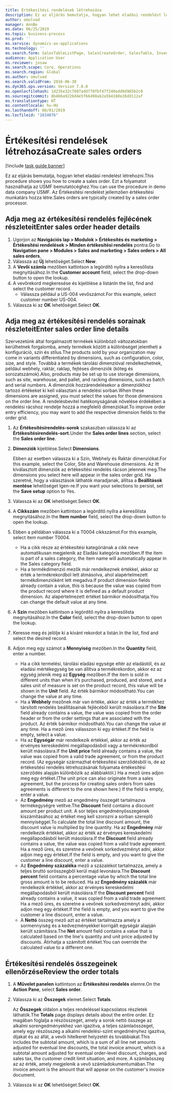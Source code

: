 ```yaml
---
title: Értékesítési rendelések létrehozása
description: Ez az eljárás bemutatja, hogyan lehet eladási rendelést létrehozni.
author: omulvad
manager: AnnBe
ms.date: 06/25/2019
ms.topic: business-process
ms.prod: ''
ms.service: dynamics-ax-applications
ms.technology: ''
ms.search.form: SalesTableListPage, SalesCreateOrder, SalesTable, InventDimParmFixed, InventProductDimensionLookup, SalesTotals
audience: Application User
ms.reviewer: josaw
ms.search.scope: Core, Operations
ms.search.region: Global
ms.author: omulvad
ms.search.validFrom: 2016-06-30
ms.dyn365.ops.version: Version 7.0.0
ms.openlocfilehash: 1d235e32c7607add770fbf47f248edd9d965b2c0
ms.sourcegitcommit: 8b4b6a9226d4e5f66498ab2a5b4160e26dd112af
ms.translationtype: HT
ms.contentlocale: hu-HU
ms.lasthandoff: 08/01/2019
ms.locfileid: "1834076"
---
```

# <a name="create-sales-orders"></a><span data-ttu-id="10892-103">Értékesítési rendelések létrehozása</span><span class="sxs-lookup"><span data-stu-id="10892-103">Create sales orders</span></span>

[!include [task guide banner](../../includes/task-guide-banner.md)]

<span data-ttu-id="10892-104">Ez az eljárás bemutatja, hogyan lehet eladási rendelést létrehozni.</span><span class="sxs-lookup"><span data-stu-id="10892-104">This procedure shows you how to create a sales order.</span></span> <span data-ttu-id="10892-105">Ezt a folyamatot használhatja az USMF bemutatócéghez.</span><span class="sxs-lookup"><span data-stu-id="10892-105">You can use the procedure in demo data company USMF.</span></span> <span data-ttu-id="10892-106">Az Értékesítési rendelést jellemzően értékesítési munkatárs hozza létre.</span><span class="sxs-lookup"><span data-stu-id="10892-106">Sales orders are typically created by a sales order processor.</span></span> 

## <a name="enter-sales-order-header-details"></a><span data-ttu-id="10892-107">Adja meg az értékesítési rendelés fejlécének részleteit</span><span class="sxs-lookup"><span data-stu-id="10892-107">Enter sales order header details</span></span>
1. <span data-ttu-id="10892-108">Ugorjon az **Navigációs lap > Modulok > Értékesítés és marketing > Értékesítési rendelések > Minden értékesítési rendelés** pontra.</span><span class="sxs-lookup"><span data-stu-id="10892-108">Go to **Navigation pane > Modules > Sales and marketing > Sales orders > All sales orders**.</span></span>
2. <span data-ttu-id="10892-109">Válassza az **Új** lehetőséget.</span><span class="sxs-lookup"><span data-stu-id="10892-109">Select **New**.</span></span>
3. <span data-ttu-id="10892-110">A **Vevői számla** mezőben kattintson a legördítő nyílra a keresőlista megnyitásához.</span><span class="sxs-lookup"><span data-stu-id="10892-110">In the **Customer account** field, select the drop-down button to open the lookup.</span></span>
4. <span data-ttu-id="10892-111">A vevőrekord megkeresése és kijelölése a listán</span><span class="sxs-lookup"><span data-stu-id="10892-111">In the list, find and select the customer record.</span></span>
    - <span data-ttu-id="10892-112">Válassza például a US-004 vevőszámot.</span><span class="sxs-lookup"><span data-stu-id="10892-112">For this example, select customer number US-004.</span></span>  
5. <span data-ttu-id="10892-113">Válassza ki az **OK** lehetőséget.</span><span class="sxs-lookup"><span data-stu-id="10892-113">Select **OK**.</span></span>

## <a name="enter-sales-order-line-details"></a><span data-ttu-id="10892-114">Adja meg az értékesítési rendelés sorainak részleteit</span><span class="sxs-lookup"><span data-stu-id="10892-114">Enter sales order line details</span></span>
    
<span data-ttu-id="10892-115">Szervezetünk által forgalmazott termékek különböző változatokban kerülhetnek forgalomba, amely termékek között a különbséget jelentheti a konfiguráció, szín és stílus.</span><span class="sxs-lookup"><span data-stu-id="10892-115">The products sold by your organization may come in variants differentiated by dimensions, such as configuration, color, size, and style.</span></span> <span data-ttu-id="10892-116">Továbbá a termékek tárolási dimenzióval rendelkezhetnek, például webhely, raktár, raklap, fejtéses dimenziók (köteg és sorozatszámok).</span><span class="sxs-lookup"><span data-stu-id="10892-116">Also, products may be set up to use storage dimensions, such as site, warehouse, and pallet, and racking dimensions, such as batch and serial numbers.</span></span> <span data-ttu-id="10892-117">A dimenziók hozzárendelésekor a dimenziókhoz tartozó értékeket ki kell választani a rendelési sorban.</span><span class="sxs-lookup"><span data-stu-id="10892-117">When these dimensions are assigned, you must select the values for those dimensions on the order line.</span></span> <span data-ttu-id="10892-118">A rendelésbevitel hatékonyságának növelése érdekében a rendelési rácshoz rendelje hozzá a megfelelő dimenziókat.</span><span class="sxs-lookup"><span data-stu-id="10892-118">To improve order entry efficiency, you may want to add the respective dimension fields to the order grid.</span></span>
    
1. <span data-ttu-id="10892-119">Az **Értékesítésirendelés-sorok** szakaszban válassza ki az **Értékesítésirendelés-sort.**</span><span class="sxs-lookup"><span data-stu-id="10892-119">Under the **Sales order lines** section, select the **Sales order line**.</span></span>
2. <span data-ttu-id="10892-120">**Dimenziók** kijelölése.</span><span class="sxs-lookup"><span data-stu-id="10892-120">Select **Dimensions**.</span></span>
    
    <span data-ttu-id="10892-121">Ebben az esetben válassza ki a Szín, Webhely és Raktár dimenziókat.</span><span class="sxs-lookup"><span data-stu-id="10892-121">For this example, select the Color, Site and Warehouse dimensions.</span></span> <span data-ttu-id="10892-122">Az itt kiválasztott dimenziók az értékesítési rendelés rácson jelennek meg.</span><span class="sxs-lookup"><span data-stu-id="10892-122">The dimensions you select here will appear in the sales order grid.</span></span> <span data-ttu-id="10892-123">Ha szeretné, hogy a választások láthatók maradjanak, állítsa a **Beállítások mentése** lehetőséget Igen-re.</span><span class="sxs-lookup"><span data-stu-id="10892-123">If you want your selections to persist, set the **Save setup** option to Yes.</span></span>
    
3. <span data-ttu-id="10892-124">Válassza ki az **OK** lehetőséget.</span><span class="sxs-lookup"><span data-stu-id="10892-124">Select **OK**.</span></span>
4. <span data-ttu-id="10892-125">A **Cikkszám** mezőben kattintson a legördítő nyílra a keresőlista megnyitásához.</span><span class="sxs-lookup"><span data-stu-id="10892-125">In the **Item number** field, select the drop-down button to open the lookup.</span></span>
5. <span data-ttu-id="10892-126">Ebben a példában válassza ki a T0004 cikkszámot.</span><span class="sxs-lookup"><span data-stu-id="10892-126">For this example, select item number T0004.</span></span>
    - <span data-ttu-id="10892-127">Ha a cikk része az értékesítési kategóriának a cikk neve automatikusan megjelenik az Eladási kategória mezőben.</span><span class="sxs-lookup"><span data-stu-id="10892-127">If the item is part of a sales category, the item name will automatically appear in the Sales category field.</span></span>  
    - <span data-ttu-id="10892-128">Ha a termékdimenzió mezők már rendelkeznek értékkel, akkor az érték a termékrekordból lett átmásolva, ahol alapértelmezett termékdimenzióként lett megadva.</span><span class="sxs-lookup"><span data-stu-id="10892-128">If product dimension fields already contain a value, this is because the value was copied from the product record where it is defined as a default product dimension.</span></span> <span data-ttu-id="10892-129">Az alapértelmezett értéket bármikor módosíthatja.</span><span class="sxs-lookup"><span data-stu-id="10892-129">You can change the default value at any time.</span></span>   
6. <span data-ttu-id="10892-130">A **Szín** mezőben kattintson a legördítő nyílra a keresőlista megnyitásához.</span><span class="sxs-lookup"><span data-stu-id="10892-130">In the **Color** field, select the drop-down button to open the lookup.</span></span>
7. <span data-ttu-id="10892-131">Keresse meg és jelölje ki a kívánt rekordot a listán.</span><span class="sxs-lookup"><span data-stu-id="10892-131">In the list, find and select the desired record.</span></span>
8. <span data-ttu-id="10892-132">Adjon meg egy számot a **Mennyiség** mezőben.</span><span class="sxs-lookup"><span data-stu-id="10892-132">In the **Quantity** field, enter a number.</span></span>
    - <span data-ttu-id="10892-133">Ha a cikk termelési, tárolási eladási egysége eltér az eladástól, és az eladási mértékegység be van állítva a termékrekordon, akkor ez az egység jelenik meg az **Egység** mezőben.</span><span class="sxs-lookup"><span data-stu-id="10892-133">If the item is sold in different units than when it’s purchased, produced, and stored, and a sales unit of measure is set on the product record, this value will be shown in the **Unit** field.</span></span> <span data-ttu-id="10892-134">Az érték bármikor módosítható.</span><span class="sxs-lookup"><span data-stu-id="10892-134">You can change the value at any time.</span></span>   
    - <span data-ttu-id="10892-135">Ha a **Webhely** mezőnek már van értéke, akkor az érték a termékhez társított rendelés beállításainak fejlécéből került másolásra.</span><span class="sxs-lookup"><span data-stu-id="10892-135">If the **Site** field already contains a value, the value was copied from the order header or from the order settings that are associated with the product.</span></span> <span data-ttu-id="10892-136">Az érték bármikor módosítható.</span><span class="sxs-lookup"><span data-stu-id="10892-136">You can change the value at any time.</span></span> <span data-ttu-id="10892-137">Ha a mező üres válasszon ki egy értéket.</span><span class="sxs-lookup"><span data-stu-id="10892-137">If the field is empty, select a value.</span></span>   
    - <span data-ttu-id="10892-138">Ha az **Egységár** már rendelkezik értékkel, akkor az érték az érvényes kereskedelmi megállapodásból vagy a termékrekordból került másolásra.</span><span class="sxs-lookup"><span data-stu-id="10892-138">If the **Unit price** field already contains a value, the value was copied from a valid trade agreement, or from the product record.</span></span> <span data-ttu-id="10892-139">(Az egységár származhat értékesítési szerződésből is, de az értékesítési rendelés létrehozásának folyamata értékesítési szerződés alapján különbözik az alábbiaktól.) Ha a mező üres adjon meg egy értéket.</span><span class="sxs-lookup"><span data-stu-id="10892-139">(The unit price can also originate from a sales agreement, but the process for creating sales orders from sales agreements is different to the one shown here.) If the field is empty, enter a value.</span></span>   
    - <span data-ttu-id="10892-140">Az **Engedmény** mező az engedmény összegét tartalmazva termékegységre vetítve.</span><span class="sxs-lookup"><span data-stu-id="10892-140">The **Discount** field contains a discount amount per product unit.</span></span> <span data-ttu-id="10892-141">A sor teljes engedményösszegének kiszámításához az értéket meg kell szorozni a sorban szereplő mennyiséggel.</span><span class="sxs-lookup"><span data-stu-id="10892-141">To calculate the total line discount amount, the discount value is multiplied by line quantity.</span></span> <span data-ttu-id="10892-142">Ha az **Engedmény** már rendelkezik értékkel, akkor az érték az érvényes kereskedelmi megállapodásból került másolásra.</span><span class="sxs-lookup"><span data-stu-id="10892-142">If the **Discount** field already contains a value, the value was copied from a valid trade agreement.</span></span> <span data-ttu-id="10892-143">Ha a mező üres, és szeretne a vevőnek sorkedvezményt adni, akkor adjon meg egy értéket.</span><span class="sxs-lookup"><span data-stu-id="10892-143">If the field is empty, and you want to give the customer a line discount, enter a value.</span></span>  
    - <span data-ttu-id="10892-144">Az **Engedmény százaléka** mező a százalékot tartalmazza, amely a teljes bruttó sorösszegből kerül majd levonásra.</span><span class="sxs-lookup"><span data-stu-id="10892-144">The **Discount percent** field contains a percentage value by which the total line gross amount is to be reduced.</span></span>  <span data-ttu-id="10892-145">Ha az **Engedmény százalék** már rendelkezik értékkel, akkor az érvényes kereskedelmi megállapodásból került másolásra.</span><span class="sxs-lookup"><span data-stu-id="10892-145">If the **Discount percent** field already contains a value, it was copied from a valid trade agreement.</span></span> <span data-ttu-id="10892-146">Ha a mező üres, és szeretne a vevőnek sorkedvezményt adni, akkor adjon meg egy értéket.</span><span class="sxs-lookup"><span data-stu-id="10892-146">If the field is empty, and you want to give the customer a line discount, enter a value.</span></span> 
    - <span data-ttu-id="10892-147">A **Nettó** összeg mező azt az értéket tartalmazza amely a sormennyiség és a kedvezményekkel korrigált egységár alapján került számításra.</span><span class="sxs-lookup"><span data-stu-id="10892-147">The **Net** amount field contains a value that is calculated based on the line's quantity and unit price adjusted by discounts.</span></span>  <span data-ttu-id="10892-148">Átírhatja a számított értéket.</span><span class="sxs-lookup"><span data-stu-id="10892-148">You can override the calculated value to a different one.</span></span>  

## <a name="review-the-order-totals"></a><span data-ttu-id="10892-149">Értékesítési rendelés összegeinek ellenőrzése</span><span class="sxs-lookup"><span data-stu-id="10892-149">Review the order totals</span></span>
1. <span data-ttu-id="10892-150">A **Művelet panelen** kattintson az **Értékesítési rendelés** elemre.</span><span class="sxs-lookup"><span data-stu-id="10892-150">On the **Action Pane**, select **Sales order**.</span></span>
2. <span data-ttu-id="10892-151">Válassza ki az **Összegek** elemet.</span><span class="sxs-lookup"><span data-stu-id="10892-151">Select **Totals**.</span></span>
    
    <span data-ttu-id="10892-152">Az **Összegek** oldalon a teljes rendeléssel kapcsolatos részletek láthatók.</span><span class="sxs-lookup"><span data-stu-id="10892-152">The **Totals** page displays details about the entire order.</span></span> <span data-ttu-id="10892-153">Ez magában foglalja a részösszeget, amely a sorok nettó összege az alkalmi sorengedményekhez van igazítva, a teljes számlaösszeget, amely egy részösszeg a alkalmi rendelési-szint engedményhez igazítva, díjakat és az áfát, a vevői hitelkeret helyzetét és továbbiakat.</span><span class="sxs-lookup"><span data-stu-id="10892-153">This includes the subtotal amount, which is a sum of all line net amounts adjusted for eventual line discounts, the total invoice amount, which is a subtotal amount adjusted for eventual order-level discount, charges, and sales tax, the customer credit limit situation, and more.</span></span> <span data-ttu-id="10892-154">A számlaösszeg az az érték, amely megjelenik a vevő számladokumentumában.</span><span class="sxs-lookup"><span data-stu-id="10892-154">The invoice amount is the amount that will appear on the customer's invoice document.</span></span>  
    
3. <span data-ttu-id="10892-155">Válassza ki az **OK** lehetőséget.</span><span class="sxs-lookup"><span data-stu-id="10892-155">Select **OK**.</span></span>
